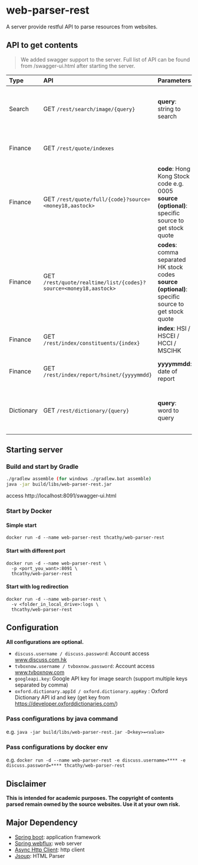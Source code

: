 # web-parser-rest

A server provide restful API to parse resources from websites.

## API to get contents
> We added swagger support to the server. Full list of API can be found from /swagger-ui.html after starting the server.

Type | API | Parameters | Contents
:--- | :--- |:--- |:--- 
Search | GET `/rest/search/image/{query}` | **query**: string to search | Search Image from seach engine <br>*(Google api key may needed)*
Finance | GET `/rest/quote/indexes` | | Real time quote of major indexes in the world
Finance | GET `/rest/quote/full/{code}?source=<money18,aastock>` | **code**: Hong Kong Stock code e.g. 0005 <br>**source (optional)**: specific source to get stock quote | Real time quote of HK stocks with PE and NAV
Finance | GET `/rest/quote/realtime/list/{codes}?source=<money18,aastock>` | **codes**: comma separated  HK stock codes <br>**source (optional)**: specific source to get stock quote | Real time quote of HK stocks (faster)
Finance | GET `/rest/index/constituents/{index}` | **index**: HSI / HSCEI / HCCI / MSCIHK | Constituents of major HK Indexes
Finance | GET `/rest/index/report/hsinet/{yyyymmdd}` | **yyyymmdd**: date of report | [Hang Seng Index Performance Summary ](https://www.hsi.com.hk)
Dictionary | GET `/rest/dictionary/{query}` | **query**: word to query | Get pronunciation, IPA, definition from Oxford or Cambridge Dictionary API

## Starting server
### Build and start by Gradle
```bash
./gradlew assemble (for windows ./gradlew.bat assemble)
java -jar build/libs/web-parser-rest.jar 
```
access http://localhost:8091/swagger-ui.html

### Start by Docker
#### Simple start
```docker run -d --name web-parser-rest thcathy/web-parser-rest```

#### Start with different port
```
docker run -d --name web-parser-rest \
  -p <port_you_want>:8091 \
  thcathy/web-parser-rest
```

#### Start with log redirection
```
docker run -d --name web-parser-rest \
  -v <folder_in_local_drive>:logs \
  thcathy/web-parser-rest
```

## Configuration
**All configurations are optional.**
* `discuss.username / discuss.password`: Account access www.discuss.com.hk
* `tvboxnow.username / tvboxnow.password`: Account access www.tvboxnow.com
* `googleapi.key`: Google API key for image search (support multiple keys separated by comma)
* `oxford.dictionary.appId / oxford.dictionary.appKey` : Oxford Dictionary API id and key (get key from https://developer.oxforddictionaries.com/)

### Pass configurations by java command
e.g. `java -jar build/libs/web-parser-rest.jar -D<key>=<value>`

### Pass configurations by docker env
e.g. `docker run -d --name web-parser-rest -e discuss.username=**** -e discuss.password=**** thcathy/web-parser-rest`

## Disclaimer

**This is intended for academic purposes. The copyright of contents parsed remain owned by the source websites.
Use it at your own risk.**

## Major Dependency
* [Spring boot](http://projects.spring.io/spring-boot/): application framework
* [Spring webflux](https://docs.spring.io/spring/docs/current/spring-framework-reference/web-reactive.html): web server
* [Async Http Client](https://github.com/AsyncHttpClient/async-http-client): http client
* [Jsoup](https://jsoup.org/): HTML Parser
